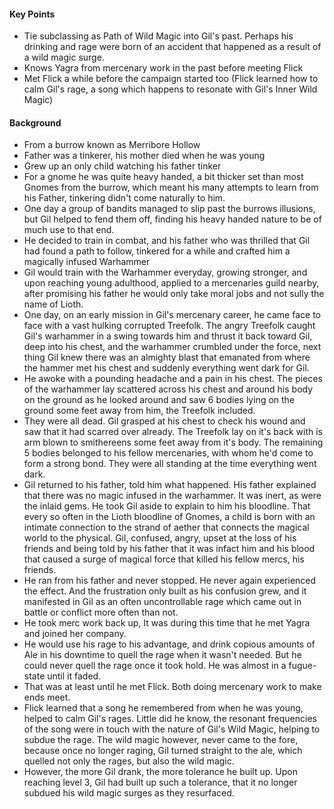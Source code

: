 #### Key Points
- Tie subclassing as Path of Wild Magic into Gil's past. Perhaps his drinking and rage were born of an accident that happened as a result of a wild magic surge.
- Knows Yagra from mercenary work in the past before meeting Flick
- Met Flick a while before the campaign started too (Flick learned how to calm Gil's rage, a song which happens to resonate with Gil's Inner Wild Magic)

#### Background
- From a burrow known as Merribore Hollow
- Father was a tinkerer, his mother died when he was young
- Grew up an only child watching his father tinker 
- For a gnome he was quite heavy handed, a bit thicker set than most Gnomes from the burrow, which meant his many attempts to learn from his Father, tinkering didn't come naturally to him.
- One day a group of bandits managed to slip past the burrows illusions, but Gil helped to fend them off, finding his heavy handed nature to be of much use to that end. 
- He decided to train in combat, and his father who was thrilled that Gil had found a path to follow, tinkered for a while and crafted him a magically infused Warhammer
- Gil would train with the Warhammer everyday, growing stronger, and upon reaching young adulthood, applied to a mercenaries guild nearby, after promising his father he would only take moral jobs and not sully the name of Lioth. 
- One day, on an early mission in Gil's mercenary career, he came face to face with a vast hulking corrupted Treefolk. The angry Treefolk caught Gil's warhammer in a swing towards him and thrust it back toward Gil, deep into his chest, and the warhammer crumbled under the force, next thing Gil knew there was an almighty blast that emanated from where the hammer met his chest and suddenly everything went dark for Gil.
- He awoke with a pounding headache and a pain in his chest. The pieces of the warhammer lay scattered across his chest and around his body on the ground as he looked around and saw 6 bodies lying on the ground some feet away from him, the Treefolk included. 
- They were all dead. Gil grasped at his chest to check his wound and saw that it had scarred over already. The Treefolk lay on it's back with is arm blown to smithereens some feet away from it's body. The remaining 5 bodies belonged to his fellow mercenaries, with whom he'd come to form a strong bond. They were all standing at the time everything went dark.
- Gil returned to his father, told him what happened. His father explained that there was no magic infused in the warhammer. It was inert, as were the inlaid gems. He took Gil aside to explain to him his bloodline. That every so often in the Lioth bloodline of Gnomes, a child is born with an intimate connection to the strand of aether that connects the magical world to the physical. Gil, confused, angry, upset at the loss of his friends and being told by his father that it was infact him and his blood that caused a surge of magical force that killed his fellow mercs, his friends. 
- He ran from his father and never stopped. He never again experienced the effect. And the frustration only built as his confusion grew, and it manifested in Gil as an often uncontrollable rage which came out in battle or conflict more often than not. 
- He took merc work back up, It was during this time that he met Yagra and joined her company. 
- He would use his rage to his advantage, and drink copious amounts of Ale in his downtime to quell the rage when it wasn't needed. But he could never quell the rage once it took hold. He was almost in a fugue-state until it faded.
- That was at least until he met Flick. Both doing mercenary work to make ends meet.
- Flick learned that a song he remembered from when he was young, helped to calm Gil's rages. Little did he know, the resonant frequencies of the song were in touch with the nature of Gil's Wild Magic, helping to subdue the rage. The wild magic however, never came to the fore, because once no longer raging, Gil turned straight to the ale, which quelled not only the rages, but also the wild magic. 
- However, the more Gil drank, the more tolerance he built up. Upon reaching level 3, Gil had built up such a tolerance, that it no longer subdued his wild magic surges as they resurfaced. 